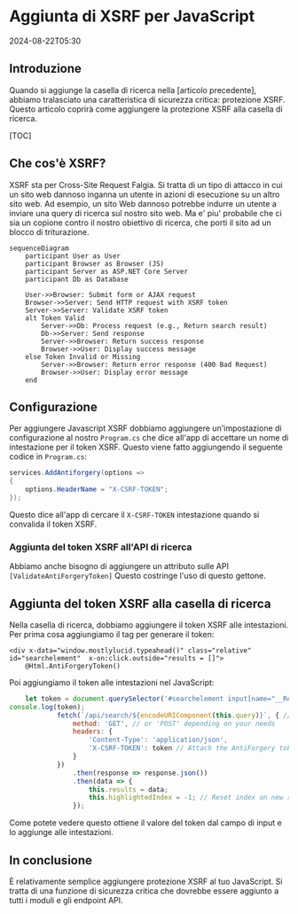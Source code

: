 # Aggiunta di XSRF per JavaScript

<!--category-- ASP.NET, Javascript -->
<datetime class="hidden">2024-08-22T05:30</datetime>

## Introduzione

Quando si aggiunge la casella di ricerca nella [articolo precedente], abbiamo tralasciato una caratteristica di sicurezza critica: protezione XSRF. Questo articolo coprirà come aggiungere la protezione XSRF alla casella di ricerca.

[TOC]

## Che cos'è XSRF?

XSRF sta per Cross-Site Request Falgia. Si tratta di un tipo di attacco in cui un sito web dannoso inganna un utente in azioni di esecuzione su un altro sito web. Ad esempio, un sito Web dannoso potrebbe indurre un utente a inviare una query di ricerca sul nostro sito web. Ma e' piu' probabile che ci sia un copione contro il nostro obiettivo di ricerca, che porti il sito ad un blocco di triturazione.

```mermaid
sequenceDiagram
    participant User as User
    participant Browser as Browser (JS)
    participant Server as ASP.NET Core Server
    participant Db as Database
    
    User->>Browser: Submit form or AJAX request
    Browser->>Server: Send HTTP request with XSRF token
    Server->>Server: Validate XSRF token
    alt Token Valid
        Server->>Db: Process request (e.g., Return search result)
        Db->>Server: Send response
        Server->>Browser: Return success response
        Browser->>User: Display success message
    else Token Invalid or Missing
        Server->>Browser: Return error response (400 Bad Request)
        Browser->>User: Display error message
    end

```

## Configurazione

Per aggiungere Javascript XSRF dobbiamo aggiungere un'impostazione di configurazione al nostro `Program.cs` che dice all'app di accettare un nome di intestazione per il token XSRF. Questo viene fatto aggiungendo il seguente codice in `Program.cs`:

```csharp
services.AddAntiforgery(options =>
{
    options.HeaderName = "X-CSRF-TOKEN";
});
```

Questo dice all'app di cercare il `X-CSRF-TOKEN` intestazione quando si convalida il token XSRF.

### Aggiunta del token XSRF all'API di ricerca

Abbiamo anche bisogno di aggiungere un attributo sulle API `[ValidateAntiForgeryToken]` Questo costringe l'uso di questo gettone.

## Aggiunta del token XSRF alla casella di ricerca

Nella casella di ricerca, dobbiamo aggiungere il token XSRF alle intestazioni. Per prima cosa aggiungiamo il tag per generare il token:

```razor
<div x-data="window.mostlylucid.typeahead()" class="relative" id="searchelement"  x-on:click.outside="results = []">
    @Html.AntiForgeryToken()
```

Poi aggiungiamo il token alle intestazioni nel JavaScript:

```javascript
    let token = document.querySelector('#searchelement input[name="__RequestVerificationToken"]').value;
console.log(token);
            fetch(`/api/search/${encodeURIComponent(this.query)}`, { // Fixed the backtick and closing bracket
                method: 'GET', // or 'POST' depending on your needs
                headers: {
                    'Content-Type': 'application/json',
                    'X-CSRF-TOKEN': token // Attach the AntiForgery token in the headers
                }
            })
                .then(response => response.json())
                .then(data => {
                    this.results = data;
                    this.highlightedIndex = -1; // Reset index on new search
                });

```

Come potete vedere questo ottiene il valore del token dal campo di input e lo aggiunge alle intestazioni.

## In conclusione

È relativamente semplice aggiungere protezione XSRF al tuo JavaScript. Si tratta di una funzione di sicurezza critica che dovrebbe essere aggiunto a tutti i moduli e gli endpoint API.


